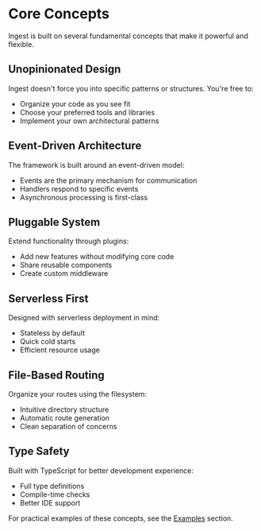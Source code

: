 # Core Concepts

Ingest is built on several fundamental concepts that make it powerful 
and flexible.

## Unopinionated Design

Ingest doesn't force you into specific patterns or structures. 
You're free to:
- Organize your code as you see fit
- Choose your preferred tools and libraries
- Implement your own architectural patterns

## Event-Driven Architecture

The framework is built around an event-driven model:
- Events are the primary mechanism for communication
- Handlers respond to specific events
- Asynchronous processing is first-class

## Pluggable System

Extend functionality through plugins:
- Add new features without modifying core code
- Share reusable components
- Create custom middleware

## Serverless First

Designed with serverless deployment in mind:
- Stateless by default
- Quick cold starts
- Efficient resource usage

## File-Based Routing

Organize your routes using the filesystem:
- Intuitive directory structure
- Automatic route generation
- Clean separation of concerns

## Type Safety

Built with TypeScript for better development experience:
- Full type definitions
- Compile-time checks
- Better IDE support

For practical examples of these concepts, 
see the [Examples](./examples.md) section.
